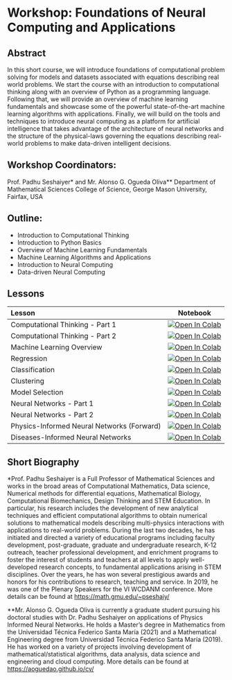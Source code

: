 # Workshop: Foundations of Neural Computing and Applications
 

## Abstract
In this short course, we will introduce foundations of computational problem solving for models and datasets associated with equations describing real world problems. We start the course with an introduction to computational thinking along with an overview of Python as a programming language. Following that, we will provide an overview of machine learning fundamentals and showcase some of the powerful state-of-the-art machine learning algorithms with applications. Finally, we will build on the tools and techniques to introduce neural computing as a platform for artificial intelligence that takes advantage of the architecture of neural networks and the structure of the physical-laws governing the equations describing real-world problems to make data-driven intelligent decisions.


## Workshop Coordinators:
Prof. Padhu Seshaiyer* and Mr. Alonso G. Ogueda Oliva**
Department of Mathematical Sciences
College of Science, George Mason University, Fairfax, USA


## Outline:

- Introduction to Computational Thinking
- Introduction to Python Basics
- Overview of Machine Learning Fundamentals
- Machine Learning Algorithms and Applications
- Introduction to Neural Computing
- Data-driven Neural Computing

## Lessons

| Lesson                             | Notebook             |
| :-------------------------------- | :-------------------: |
| Computational Thinking - Part 1 | [![Open In Colab](https://colab.research.google.com/assets/colab-badge.svg)](https://colab.research.google.com/github/aoguedao/neural_computing_workshop/blob/main/lessons/computational_thinking_part1.ipynb) |
| Computational Thinking - Part 2 | [![Open In Colab](https://colab.research.google.com/assets/colab-badge.svg)](https://colab.research.google.com/github/aoguedao/neural_computing_workshop/blob/main/lessons/computational_thinking_part2.ipynb) |
| Machine Learning Overview | [![Open In Colab](https://colab.research.google.com/assets/colab-badge.svg)](https://colab.research.google.com/github/aoguedao/neural_computing_workshop/blob/main/lessons/machine_learning_overview.ipynb)  |
| Regression | [![Open In Colab](https://colab.research.google.com/assets/colab-badge.svg)](https://colab.research.google.com/github/aoguedao/neural_computing_workshop/blob/main/lessons/ml_regresssion.ipynb) |
| Classification | [![Open In Colab](https://colab.research.google.com/assets/colab-badge.svg)](https://colab.research.google.com/github/aoguedao/neural_computing_workshop/blob/main/lessons/ml_classification.ipynb) |
| Clustering | [![Open In Colab](https://colab.research.google.com/assets/colab-badge.svg)](https://colab.research.google.com/github/aoguedao/neural_computing_workshop/blob/main/lessons/ml_clustering.ipynb) |
| Model Selection | [![Open In Colab](https://colab.research.google.com/assets/colab-badge.svg)](https://colab.research.google.com/github/aoguedao/neural_computing_workshop/blob/main/lessons/ml_clustering.ipynb) |
| Neural Networks - Part 1| [![Open In Colab](https://colab.research.google.com/assets/colab-badge.svg)](https://colab.research.google.com/github/aoguedao/neural_computing_workshop/blob/main/lessons/neural_networks_part1.ipynb) |
| Neural Networks - Part 2| [![Open In Colab](https://colab.research.google.com/assets/colab-badge.svg)](https://colab.research.google.com/github/aoguedao/neural_computing_workshop/blob/main/lessons/neural_networks_part2.ipynb) |
| Physics-Informed Neural Networks (Forward) | [![Open In Colab](https://colab.research.google.com/assets/colab-badge.svg)](https://colab.research.google.com/github/aoguedao/neural_computing_workshop/blob/main/lessons/pinn.ipynb) |
| Diseases-Informed Neural Networks | [![Open In Colab](https://colab.research.google.com/assets/colab-badge.svg)](https://colab.research.google.com/github/aoguedao/neural_computing_workshop/blob/main/lessons/dinn.ipynb) |


## Short Biography

*Prof. Padhu Seshaiyer is a Full Professor of Mathematical Sciences and works in the broad areas of Computational Mathematics, Data science, Numerical methods for differential equations, Mathematical Biology, Computational Biomechanics, Design Thinking and STEM Education. In particular, his research includes the development of new analytical techniques and efficient computational algorithms to obtain numerical solutions to mathematical models describing multi-physics interactions with applications to real-world problems. During the last two decades, he has initiated and directed a variety of educational programs including faculty development, post-graduate, graduate and undergraduate research, K-12 outreach, teacher professional development, and enrichment programs to foster the interest of students and teachers at all levels to apply well-developed research concepts, to fundamental applications arising in STEM disciplines. Over the years, he has won several prestigious awards and honors for his contributions to research, teaching and service. In 2019, he was one of the Plenary Speakers for the VI WCDANM conference. More details can be found at https://math.gmu.edu/~pseshaiy/

 

**Mr. Alonso G. Ogueda  Oliva is currently a graduate student pursuing his doctoral studies with Dr. Padhu Seshaiyer on applications of Physics Informed Neural Networks. He holds a Master’s degree in Mathematics from the Universidad Técnica Federico Santa María (2021) and a Mathematical Engineering degree from Universidad Técnica Federico Santa María (2019). He has worked on a variety of projects involving development of mathematical/statistical algorithms, data analysis, data science and engineering and cloud computing. More details can be found at https://aoguedao.github.io/cv/